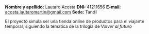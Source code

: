 **Nombre y apellido:** Lautaro Acosta
**DNI:** 41211656
**E-mail:** acosta.lautaromartin@gmail.com
**Sede:** Tandil

El proyecto simula ser una tienda online de productos  para el viajante temporal, siguiendo la tematica de la trilogía de _Volver al futuro_
